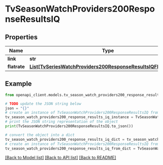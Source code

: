 # TvSeasonWatchProviders200ResponseResultsIQ


## Properties

Name | Type | Description | Notes
------------ | ------------- | ------------- | -------------
**link** | **str** |  | [optional] 
**flatrate** | [**List[TvSeriesWatchProviders200ResponseResultsIQFlatrateInner]**](TvSeriesWatchProviders200ResponseResultsIQFlatrateInner.md) |  | [optional] 

## Example

```python
from openapi_client.models.tv_season_watch_providers200_response_results_iq import TvSeasonWatchProviders200ResponseResultsIQ

# TODO update the JSON string below
json = "{}"
# create an instance of TvSeasonWatchProviders200ResponseResultsIQ from a JSON string
tv_season_watch_providers200_response_results_iq_instance = TvSeasonWatchProviders200ResponseResultsIQ.from_json(json)
# print the JSON string representation of the object
print(TvSeasonWatchProviders200ResponseResultsIQ.to_json())

# convert the object into a dict
tv_season_watch_providers200_response_results_iq_dict = tv_season_watch_providers200_response_results_iq_instance.to_dict()
# create an instance of TvSeasonWatchProviders200ResponseResultsIQ from a dict
tv_season_watch_providers200_response_results_iq_from_dict = TvSeasonWatchProviders200ResponseResultsIQ.from_dict(tv_season_watch_providers200_response_results_iq_dict)
```
[[Back to Model list]](../README.md#documentation-for-models) [[Back to API list]](../README.md#documentation-for-api-endpoints) [[Back to README]](../README.md)


